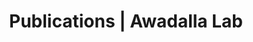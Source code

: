 ---
title: Publications | Awadalla Lab
permalink: /publications/
published: false
isPublic_b: true

publicationType_txt: journal
title_txt: "Diversity of human copy number variation and multicopy genes."
pmid_tl: 21030649
publishDate_tdt: "2010-10-29T07:23:33.000Z"
journalTitle_txt: "Science (New York, N.Y.)"
volume_tl: 330
issue_tl: 6004
doi_txt: "10.1126/science.1197005"
authors_list: 
  - author_txt: "Sudmant PH"
  - author_txt: "Kitzman JO"
  - author_txt: "Antonacci F"
  - author_txt: "Alkan C"
  - author_txt: "Malig M"
  - author_txt: "Tsalenko A"
  - author_txt: "Sampas N"
  - author_txt: "Bruhn L"
  - author_txt: "Shendure J"
  - author_txt: "1000 Genomes Project."
  - author_txt: "Eichler EE"
---